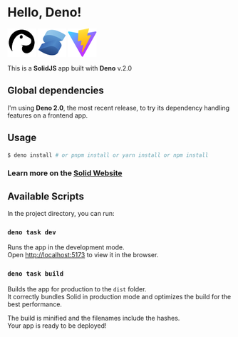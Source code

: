 # Hello, Deno!
![Deno](/src/assets/deno.svg 'Deno')
![Solid](/src/assets/solid.svg 'Solid')
![Vite](/public/vite.svg 'Vite')

This is a __SolidJS__ app built with __Deno__ v.2.0


## Global dependencies

I'm using __Deno 2.0__, the most recent release, to try its dependency handling features on a frontend app.

## Usage

```bash
$ deno install # or pnpm install or yarn install or npm install
```

### Learn more on the [Solid Website](https://solidjs.com)

## Available Scripts

In the project directory, you can run:

### `deno task dev`

Runs the app in the development mode.<br>
Open [http://localhost:5173](http://localhost:5173) to view it in the browser.

### `deno task build`

Builds the app for production to the `dist` folder.<br>
It correctly bundles Solid in production mode and optimizes the build for the best performance.

The build is minified and the filenames include the hashes.<br>
Your app is ready to be deployed!

